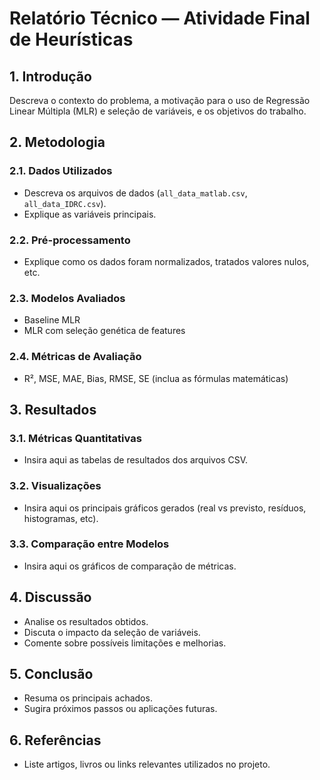 # Relatório Técnico — Atividade Final de Heurísticas

## 1. Introdução

Descreva o contexto do problema, a motivação para o uso de Regressão Linear Múltipla (MLR) e seleção de variáveis, e os objetivos do trabalho.

## 2. Metodologia

### 2.1. Dados Utilizados
- Descreva os arquivos de dados (`all_data_matlab.csv`, `all_data_IDRC.csv`).
- Explique as variáveis principais.

### 2.2. Pré-processamento
- Explique como os dados foram normalizados, tratados valores nulos, etc.

### 2.3. Modelos Avaliados
- Baseline MLR
- MLR com seleção genética de features

### 2.4. Métricas de Avaliação
- R², MSE, MAE, Bias, RMSE, SE (inclua as fórmulas matemáticas)

## 3. Resultados

### 3.1. Métricas Quantitativas
- Insira aqui as tabelas de resultados dos arquivos CSV.

### 3.2. Visualizações
- Insira aqui os principais gráficos gerados (real vs previsto, resíduos, histogramas, etc).

### 3.3. Comparação entre Modelos
- Insira aqui os gráficos de comparação de métricas.

## 4. Discussão

- Analise os resultados obtidos.
- Discuta o impacto da seleção de variáveis.
- Comente sobre possíveis limitações e melhorias.

## 5. Conclusão

- Resuma os principais achados.
- Sugira próximos passos ou aplicações futuras.

## 6. Referências

- Liste artigos, livros ou links relevantes utilizados no projeto. 
